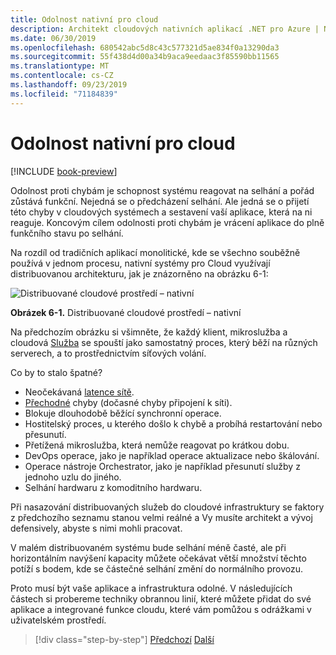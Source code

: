 ```yaml
---
title: Odolnost nativní pro cloud
description: Architekt cloudových nativních aplikací .NET pro Azure | Nativní odolnost cloudu
ms.date: 06/30/2019
ms.openlocfilehash: 680542abc5d8c43c577321d5ae834f0a13290da3
ms.sourcegitcommit: 55f438d4d00a34b9aca9eedaac3f85590bb11565
ms.translationtype: MT
ms.contentlocale: cs-CZ
ms.lasthandoff: 09/23/2019
ms.locfileid: "71184839"
---
```

# <a name="cloud-native-resiliency"></a>Odolnost nativní pro cloud

[!INCLUDE [book-preview](../../../includes/book-preview.md)]

Odolnost proti chybám je schopnost systému reagovat na selhání a pořád zůstává funkční. Nejedná se o předcházení selhání. Ale jedná se o přijetí této chyby v cloudových systémech a sestavení vaší aplikace, která na ni reaguje. Koncovým cílem odolnosti proti chybám je vrácení aplikace do plně funkčního stavu po selhání.

Na rozdíl od tradičních aplikací monolitické, kde se všechno souběžně používá v jednom procesu, nativní systémy pro Cloud využívají distribuovanou architekturu, jak je znázorněno na obrázku 6-1:

![Distribuované cloudové prostředí – nativní](./media/distributed-cloud-native-environment.png)

**Obrázek 6-1.** Distribuované cloudové prostředí – nativní

Na předchozím obrázku si všimněte, že každý klient, mikroslužba a cloudová [Služba](https://12factor.net/backing-services) se spouští jako samostatný proces, který běží na různých serverech, a to prostřednictvím síťových volání.

Co by to stalo špatné?

- Neočekávaná [latence sítě](https://www.techopedia.com/definition/8553/network-latency).
- [Přechodné](https://docs.microsoft.com/azure/architecture/best-practices/transient-faults) chyby (dočasné chyby připojení k síti).
- Blokuje dlouhodobě běžící synchronní operace.
- Hostitelský proces, u kterého došlo k chybě a probíhá restartování nebo přesunutí.
- Přetížená mikroslužba, která nemůže reagovat po krátkou dobu.
- DevOps operace, jako je například operace aktualizace nebo škálování.
- Operace nástroje Orchestrator, jako je například přesunutí služby z jednoho uzlu do jiného.
- Selhání hardwaru z komoditního hardwaru.

Při nasazování distribuovaných služeb do cloudové infrastruktury se faktory z předchozího seznamu stanou velmi reálné a Vy musíte architekt a vývoj defensively, abyste s nimi mohli pracovat.

V malém distribuovaném systému bude selhání méně časté, ale při horizontálním navýšení kapacity můžete očekávat větší množství těchto potíží s bodem, kde se částečné selhání změní do normálního provozu.

Proto musí být vaše aplikace a infrastruktura odolné. V následujících částech si probereme techniky obrannou linií, které můžete přidat do své aplikace a integrované funkce cloudu, které vám pomůžou s odrážkami v uživatelském prostředí.

>[!div class="step-by-step"]
>[Předchozí](azure-data-storage.md)
>[Další](application-resiliency-patterns.md)
